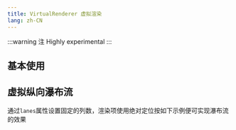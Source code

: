 ```yaml
---
title: VirtualRenderer 虚拟渲染
lang: zh-CN
---
```


:::warning 注
Highly experimental
:::

## 基本使用

<!-- @Code:basicUsage -->


## 虚拟纵向瀑布流

通过`lanes`属性设置固定的列数，渲染项使用绝对定位按如下示例便可实现瀑布流的效果

<!-- @Code:verticalMasonry -->